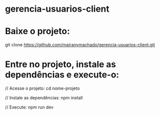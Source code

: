 # gerencia-usuarios-client

# Baixe o projeto:
git clone https://github.com/mairanymachado/gerencia-usuarios-client.git

# Entre no projeto, instale as dependências e execute-o:
// Acesse o projeto:
cd nome-projeto

// Instale as dependências:
npm install

// Execute:
npm run dev

